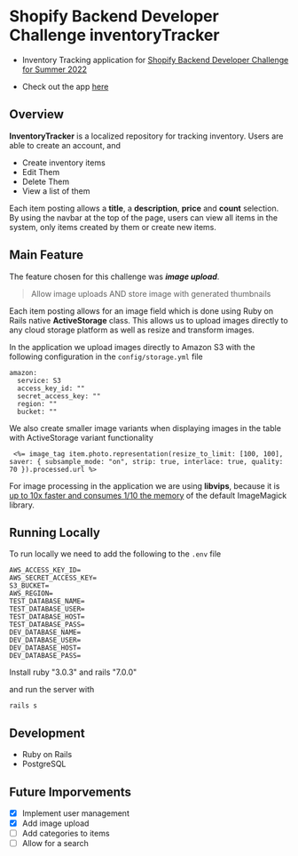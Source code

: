 # Shopify Backend Developer Challenge inventoryTracker
- Inventory Tracking application for [Shopify Backend Developer Challenge for Summer 2022](https://docs.google.com/document/d/1z9LZ_kZBUbg-O2MhZVVSqTmvDko5IJWHtuFmIu_Xg1A/edit)

- Check out the app [here](https://boiling-harbor-00476.herokuapp.com/)

## Overview 

**InventoryTracker** is a localized repository for tracking inventory. Users are able to create an account, and 
- Create inventory items
- Edit Them
- Delete Them
- View a list of them


Each item posting allows a **title**, a **description**, **price** and **count** selection. By using the navbar at the top of the page, users can view all items in the system, only items created by them or create new items.

## Main Feature

The feature chosen for this challenge was ***image upload***.
> Allow image uploads AND store image with generated thumbnails

Each item posting allows for an image field which is done using Ruby on Rails native **ActiveStorage** class.
This allows us to upload images directly to any cloud storage platform as well as resize and transform images.

In the application we upload images directly to Amazon S3 with the following configuration in the `config/storage.yml` file
```
amazon:
  service: S3
  access_key_id: ""
  secret_access_key: ""
  region: ""
  bucket: ""
```

We also create smaller image variants when displaying images in the table with ActiveStorage variant functionality
```
 <%= image_tag item.photo.representation(resize_to_limit: [100, 100], saver: { subsample_mode: "on", strip: true, interlace: true, quality: 70 }).processed.url %>
```

For image processing in the application we are using **libvips**, because it is [up to 10x faster and consumes 1/10 the memory](https://github.com/libvips/libvips/wiki/Speed-and-memory-use) of the default ImageMagick library.



## Running Locally
To run locally we need to add the following to the `.env` file

```
AWS_ACCESS_KEY_ID=
AWS_SECRET_ACCESS_KEY=
S3_BUCKET=
AWS_REGION=
TEST_DATABASE_NAME=
TEST_DATABASE_USER=
TEST_DATABASE_HOST=
TEST_DATABASE_PASS=
DEV_DATABASE_NAME=
DEV_DATABASE_USER=
DEV_DATABASE_HOST=
DEV_DATABASE_PASS=
```

Install ruby "3.0.3" and  rails "7.0.0"

and run the server with 
```
rails s
```

## Development 

- Ruby on Rails
- PostgreSQL

## Future Imporvements
- [x] Implement user management
- [x] Add image upload
- [ ] Add categories to items
- [ ] Allow for a search 
